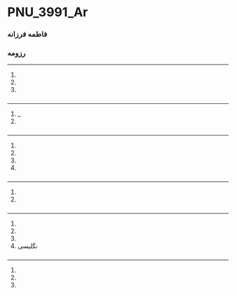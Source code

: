 # PNU_3991_Ar
### فاطمه فرزانه

<OL>
 
 
 </ol>





### رزومه

---
<ol>
<li> </li>
 <li> <li>
</ol>

### 

---
<ol>
<li> 
 _</li>
<li> </li>
</ol>

### 

---
<ol>
 <li>  </li> 
 <li>    </li> 
 <li></li>
<li> </li>
</ol>

### 
---
<ol>
 <li>  </li>
 <li> </li>
</ol>

### 
---
<ol>
 <li> </li>
 <li> </li>
 <li> </li>
 <li>نگلیسی</li>
</ol>

### 
---
<ol>
 
 
 <li></li>
 <li></li>
 <li></li>


